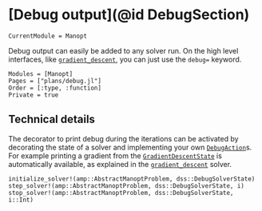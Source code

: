 # [Debug output](@id DebugSection)

```@meta
CurrentModule = Manopt
```

Debug output can easily be added to any solver run.
On the high level interfaces, like [`gradient_descent`](@ref), you can just use the `debug=` keyword.

```@autodocs
Modules = [Manopt]
Pages = ["plans/debug.jl"]
Order = [:type, :function]
Private = true
```

## Technical details

The decorator to print debug during the iterations can be activated by
decorating the state of a solver and implementing
your own [`DebugAction`](@ref)s.
For example printing a gradient from the [`GradientDescentState`](@ref) is
automatically available, as explained in the [`gradient_descent`](@ref) solver.

```@docs
initialize_solver!(amp::AbstractManoptProblem, dss::DebugSolverState)
step_solver!(amp::AbstractManoptProblem, dss::DebugSolverState, i)
stop_solver!(amp::AbstractManoptProblem, dss::DebugSolverState, i::Int)
```
